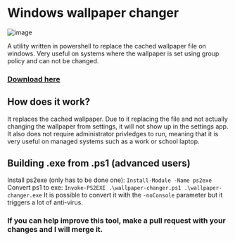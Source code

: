 # Windows wallpaper changer
![image](https://github.com/user-attachments/assets/2d396484-e5dc-4fe7-b197-991d1700d769)

A utility written in powershell to replace the cached wallpaper file on windows. Very useful on systems where the wallpaper is set using group policy and can not be changed.
### [Download here](https://github.com/MichaelK-F/windows-wallpaper-changer/releases/latest/download/wallpaper-changer.exe)

## How does it work?
It replaces the cached wallpaper. Due to it replacing the file and not actually changing the wallpaper from settings, it will not show up in the settings app. It also does not require administrator privledges to run, meaning that it is very useful on managed systems such as a work or school laptop.

## Building .exe from .ps1 (advanced users)
Install ps2exe (only has to be done one):
```Install-Module -Name ps2exe```
Convert ps1 to exe:
```Invoke-PS2EXE .\wallpaper-changer.ps1 .\wallpaper-changer.exe```
It is possible to convert it with the `-noConsole` parameter but it triggers a lot of anti-virus.


### If you can help improve this tool, make a pull request with your changes and I will merge it.

